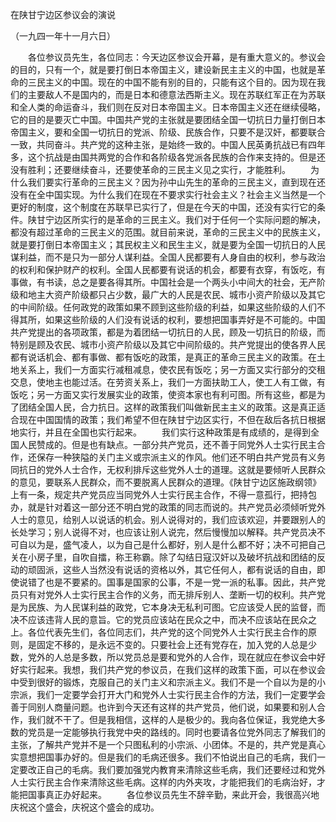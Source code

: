 在陕甘宁边区参议会的演说

（一九四一年十一月六日）



　　各位参议员先生，各位同志：今天边区参议会开幕，是有重大意义的。参议会的目的，只有一个，就是要打倒日本帝国主义，建设新民主主义的中国，也就是革命的三民主义的中国。现在的中国不能有别的目的，只能有这个目的。因为现在我们的主要敌人不是国内的，而是日本和德意法西斯主义。现在苏联红军正在为苏联和全人类的命运奋斗，我们则在反对日本帝国主义。日本帝国主义还在继续侵略，它的目的是要灭亡中国。中国共产党的主张就是要团结全国一切抗日力量打倒日本帝国主义，要和全国一切抗日的党派、阶级、民族合作，只要不是汉奸，都要联合一致，共同奋斗。共产党的这种主张，是始终一致的。中国人民英勇抗战已有四年多，这个抗战是由国共两党的合作和各阶级各党派各民族的合作来支持的。但是还没有胜利；还要继续奋斗，还要使革命的三民主义见之实行，才能胜利。
　　为什么我们要实行革命的三民主义？因为孙中山先生的革命的三民主义，直到现在还没有在全中国实现。为什么我们在现在不要求实行社会主义？社会主义当然是一个更好的制度，这个制度在苏联早已实行了，但是在今天的中国，还没有实行它的条件。陕甘宁边区所实行的是革命的三民主义。我们对于任何一个实际问题的解决，都没有超过革命的三民主义的范围。就目前来说，革命的三民主义中的民族主义，就是要打倒日本帝国主义；其民权主义和民生主义，就是要为全国一切抗日的人民谋利益，而不是只为一部分人谋利益。全国人民都要有人身自由的权利，参与政治的权利和保护财产的权利。全国人民都要有说话的机会，都要有衣穿，有饭吃，有事做，有书读，总之是要各得其所。中国社会是一个两头小中间大的社会，无产阶级和地主大资产阶级都只占少数，最广大的人民是农民、城市小资产阶级以及其它的中间阶级。任何政党的政策如果不顾到这些阶级的利益，如果这些阶级的人们不得其所，如果这些阶级的人们没有说话的权利，要想把国事弄好是不可能的。中国共产党提出的各项政策，都是为着团结一切抗日的人民，顾及一切抗日的阶级，而特别是顾及农民、城市小资产阶级以及其它中间阶级的。共产党提出的使各界人民都有说话机会、都有事做、都有饭吃的政策，是真正的革命三民主义的政策。在土地关系上，我们一方面实行减租减息，使农民有饭吃；另一方面又实行部分的交租交息，使地主也能过活。在劳资关系上，我们一方面扶助工人，使工人有工做，有饭吃；另一方面又实行发展实业的政策，使资本家也有利可图。所有这些，都是为了团结全国人民，合力抗日。这样的政策我们叫做新民主主义的政策。这是真正适合现在中国国情的政策；我们希望不但在陕甘宁边区实行，不但在敌后各抗日根据地实行，并且在全国也实行起来。
　　我们实行这种政策是有成绩的，是得到全国人民赞成的。但是也有缺点。一部分共产党员，还不善于同党外人士实行民主合作，还保存一种狭隘的关门主义或宗派主义的作风。他们还不明白共产党员有义务同抗日的党外人士合作，无权利排斥这些党外人士的道理。这就是要倾听人民群众的意见，要联系人民群众，而不要脱离人民群众的道理。《陕甘宁边区施政纲领》上有一条，规定共产党员应当同党外人士实行民主合作，不得一意孤行，把持包办，就是针对着这一部分还不明白党的政策的同志而说的。共产党员必须倾听党外人士的意见，给别人以说话的机会。别人说得对的，我们应该欢迎，并要跟别人的长处学习；别人说得不对，也应该让别人说完，然后慢慢加以解释。共产党员决不可自以为是，盛气凌人，以为自己是什么都好，别人是什么都不好；决不可把自己关在小房子里，自吹自擂，称王称霸。除了勾结日寇汉奸以及破坏抗战和团结的反动的顽固派，这些人当然没有说话的资格以外，其它任何人，都有说话的自由，即使说错了也是不要紧的。国事是国家的公事，不是一党一派的私事。因此，共产党员只有对党外人士实行民主合作的义务，而无排斥别人、垄断一切的权利。共产党是为民族、为人民谋利益的政党，它本身决无私利可图。它应该受人民的监督，而决不应该违背人民的意旨。它的党员应该站在民众之中，而决不应该站在民众之上。各位代表先生们，各位同志们，共产党的这个同党外人士实行民主合作的原则，是固定不移的，是永远不变的。只要社会上还有党存在，加入党的人总是少数，党外的人总是多数，所以党员总是要和党外的人合作，现在就应在参议会中好好实行起来。我想，我们共产党的参议员，在我们这样的政策下面，可以在参议会中受到很好的锻炼，克服自己的关门主义和宗派主义。我们不是一个自以为是的小宗派，我们一定要学会打开大门和党外人士实行民主合作的方法，我们一定要学会善于同别人商量问题。也许到今天还有这样的共产党员，他们说，如果要和别人合作，我们就不干了。但是我相信，这样的人是极少的。我向各位保证，我党绝大多数的党员是一定能够执行我党中央的路线的。同时也要请各位党外同志了解我们的主张，了解共产党并不是一个只图私利的小宗派、小团体。不是的，共产党是真心实意想把国事办好的。但是我们的毛病还很多。我们不怕说出自己的毛病，我们一定要改正自己的毛病。我们要加强党内教育来清除这些毛病，我们还要经过和党外人士实行民主合作来清除这些毛病。这样的内外夹攻，才能把我们的毛病治好，才能把国事真正办好起来。
　　各位参议员先生不辞辛勤，来此开会，我很高兴地庆祝这个盛会，庆祝这个盛会的成功。

